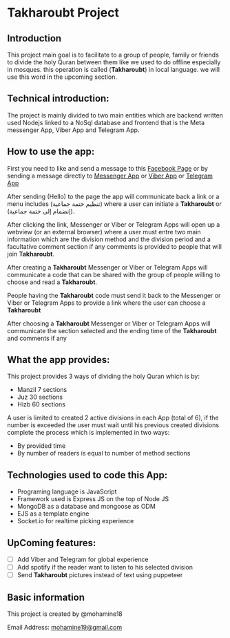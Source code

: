# Takharoubt Project

## Introduction

This project main goal is to facilitate to a group of people, family or friends to divide the holy Quran between them like we used to do offline especially in mosques. this operation is called (**Takharoubt**) in local language. we will use this word in the upcoming section.

## Technical introduction:

The project is mainly divided to two main entities which are backend written used Nodejs linked to a NoSql database and frontend that is the Meta messenger App, Viber App and Telegram App.

## How to use the app:

First you need to like and send a message to this [Facebook Page](https://www.facebook.com/sharingamazing) or by sending a message directly to [Messenger App](http://m.me/sharingAmazing) or [Viber App](viber://pa?chatURI=takharoubt) or [Telegram App](#)

After sending (Hello) to the page the app will communicate back a link or a menu includes (تنظيم ختمة جماعية) where a user can initiate a **Takharoubt** or (إنضمام إلى ختمة جماعية).

After clicking the link, Messenger or Viber or Telegram Apps will open up a webview (or an external browser) where a user must entre two main information which are the division method and the division period and a facultative comment section if any comments is provided to people that will join **Takharoubt**.

After creating a **Takharoubt** Messenger or Viber or Telegram Apps will communicate a code that can be shared with the group of people willing to choose and read a **Takharoubt**.

People having the **Takharoubt** code must send it back to the Messenger or Viber or Telegram Apps to provide a link where the user can choose a **Takharoubt**

After choosing a **Takharoubt** Messenger or Viber or Telegram Apps will communicate the section selected and the ending time of the **Takharoubt** and comments if any

## What the app provides:

This project provides 3 ways of dividing the holy Quran which is by:

- Manzil 7 sections
- Juz 30 sections
- Hizb 60 sections

A user is limited to created 2 active divisions in each App (total of 6), if the number is exceeded the user must wait until his previous created divisions complete the process which is implemented in two ways:

- By provided time
- By number of readers is equal to number of method sections

## Technologies used to code this App:

- Programing language is JavaScript
- Framework used is Express JS on the top of Node JS
- MongoDB as a database and mongoose as ODM
- EJS as a template engine
- Socket.io for realtime picking experience

## UpComing features:

- [ ] Add Viber and Telegram for global experience
- [ ] Add spotify if the reader want to listen to his selected division
- [ ] Send **Takharoubt** pictures instead of text using puppeteer

## Basic information

This project is created by @mohamine18

Email Address: mohamine19@gmail.com
